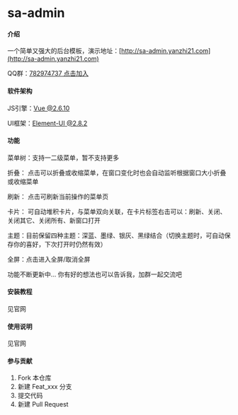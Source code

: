 # sa-admin

#### 介绍
一个简单又强大的后台模板，演示地址：[http://sa-admin.yanzhi21.com](http://sa-admin.yanzhi21.com)

QQ群：[782974737 点击加入](https://jq.qq.com/?_wv=1027&k=5DHN5Ib)

#### 软件架构
JS引擎：[Vue @2.6.10](https://cn.vuejs.org/)

UI框架：[Element-UI @2.8.2](https://element.eleme.cn/#/zh-CN)

#### 功能

菜单树：支持一二级菜单，暂不支持更多

折叠： 点击可以折叠或收缩菜单，在窗口变化时也会自动监听根据窗口大小折叠或收缩菜单

刷新： 点击可刷新当前操作的菜单页

卡片： 可自动堆积卡片，与菜单双向关联，在卡片标签右击可以：刷新、关闭、关闭其它、关闭所有、新窗口打开

主题：目前保留四种主题：深蓝、墨绿、银灰、黑绿结合（切换主题时，可自动保存你的喜好，下次打开时仍然有效）

全屏：点击进入全屏/取消全屏

功能不断更新中... 你有好的想法也可以告诉我，加群一起交流吧


#### 安装教程

见官网

#### 使用说明

见官网

#### 参与贡献

1. Fork 本仓库
2. 新建 Feat_xxx 分支
3. 提交代码
4. 新建 Pull Request

